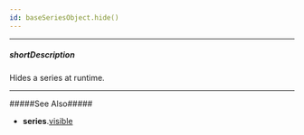 ```yaml
---
id: baseSeriesObject.hide()
---
```

---
##### shortDescription
Hides a series at runtime.

---
#####See Also#####
- **series**.[visible](/api-reference/10%20UI%20Components/dxChart/5%20Series%20Types/CommonSeries/visible.md '{basewidgetpath}/Configuration/commonSeriesSettings/#visible')
